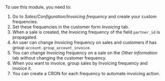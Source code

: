 To use this module, you need to:

1.  Go to *Sales/Configuration/Invoicing frequency* and create your
    custom frequencies.
2.  Set these frequencies in the customer form *Invoicing* tab.
3.  When a sale is created, the Invoicing frequency of the field
    `partner_id` is propagated.
4.  An user can change Invoicing frequency on sales and customers if has
    group `account.group_account_invoice`.
5.  You can change Invoicing frequency on a sale on the *Other
    information* tab without changing the customer frequency.
6.  When you want to invoice, group sales by Invoicing frequency and
    invoice it.
7.  You can create a CRON for each frequency to automate invoicing
    action.

